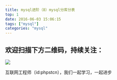 ```yaml
---
title: mysql进阶（8）mysql分库分表
top: 1
date: 2016-06-03 15:06:15
tags: ["mysql"]
categories: "mysql"
---
```



## 欢迎扫描下方二维码，持续关注：
![](https://ww1.sinaimg.cn/large/a616b9a4gy1g4xzv954a4j20760763yo.jpg)

互联网工程师（id:phpstcn），我们一起学习，一起进步